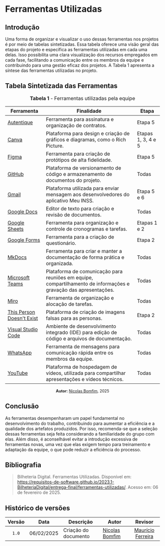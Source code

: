 # Ferramentas Utilizadas

## Introdução

Uma forma de organizar e visualizar o uso dessas ferramentas nos projetos é por meio de tabelas sintetizadas. Essa tabela oferece uma visão geral das etapas do projeto e especifica as ferramentas utilizadas em cada uma delas. Isso possibilita uma clara visualização dos recursos empregados em cada fase, facilitando a comunicação entre os membros da equipe e contribuindo para uma gestão eficaz dos projetos. A Tabela 1 apresenta a síntese das ferramentas utilizadas no projeto.

## Tabela Sintetizada das Ferramentas

<div align="center">
<font size="3"><p style="text-align: center"><b>Tabela 1</b> - Ferramentas utilizadas pela equipe</p></font>

  <table>
    <thead>
      <tr>
        <th>Ferramenta</th>
        <th>Finalidade</th>
        <th>Etapa</th>
      </tr>
    </thead>
    <tbody>
      <tr>
        <td><a href="https://www.autentique.com.br/">Autentique</a></td>
        <td>Ferramenta para assinatura e organização de contratos.</td>
        <td>Etapa 5</td>
      </tr>
      <tr>
        <td><a href="https://www.canva.com/">Canva</a></td>
        <td>Plataforma para design e criação de gráficos e diagramas, como o Rich Picture.</td>
        <td>Etapas 1, 3, 4 e 5</td>
      </tr>
      <tr>
        <td><a href="https://www.figma.com/">Figma</a></td>
        <td>Ferramenta para criação de protótipos de alta fidelidade.</td>
        <td>Etapa 5</td>
      </tr>
      <tr>
        <td><a href="https://github.com/">GitHub</a></td>
        <td>Plataforma de versionamento de código e armazenamento de documentos do projeto.</td>
        <td>Todas</td>
      </tr>
      <tr>
        <td><a href="https://gmail.com/">Gmail</a></td>
        <td>Plataforma utilizada para enviar mensagem aos desenvolvedores do aplicativo Meu INSS.</td>
        <td>Etapa 5 e 6</td>
      </tr>
      <tr>
        <td><a href="https://www.google.com/docs/about/">Google Docs</a></td>
        <td>Editor de texto para criação e revisão de documentos.</td>
        <td>Todas</td>
      </tr>
      <tr>
        <td><a href="https://www.google.com/sheets/about/">Google Sheets</a></td>
        <td>Ferramenta para organização e controle de cronogramas e tarefas.</td>
        <td>Etapas 1 e 2</td>
      </tr>
      <tr>
        <td><a href="https://workspace.google.com/intl/pt-BR/products/forms/">Google Forms</a></td>
        <td>Ferramenta para a criação de questionário.</td>
        <td>Etapa 2</td>
      </tr>
      <tr>
        <td><a href="https://www.mkdocs.org/">MkDocs</a></td>
        <td>Ferramenta para criar e manter a documentação de forma prática e organizada.</td>
        <td>Todas</td>
      </tr>
      <tr>
        <td><a href="https://www.microsoft.com/en/microsoft-teams/group-chat-software">Microsoft Teams</a></td>
        <td>Plataforma de comunicação para reuniões em equipe, compartilhamento de informações e gravação das apresentações.</td>
        <td>Todas</td>
      </tr>
      <tr>
        <td><a href="https://miro.com/app/dashboard/">Miro</a></td>
        <td>Ferramenta de organização e alocação de tarefas.</td>
        <td>Todas</td>
      </tr>
      <tr>
        <td><a href="https://this-person-does-not-exist.com/pt">This Person Doesn't Exist</a></td>
        <td>Plataforma de criação de imagens falsas para as personas.</td>
        <td>Etapa 2</td>
      </tr>                                                                                 
      <tr>
        <td><a href="https://code.visualstudio.com/">Visual Studio Code</a></td>
        <td>Ambiente de desenvolvimento integrado (IDE) para edição de código e arquivos de documentação.</td>
        <td>Todas</td>
      </tr>
      <tr>
        <td><a href="https://www.whatsapp.com/">WhatsApp</a></td>
        <td>Ferramenta de mensagens para comunicação rápida entre os membros da equipe.</td>
        <td>Todas</td>
      </tr>
      <tr>
        <td><a href="https://www.youtube.com/">YouTube</a></td>
        <td>Plataforma de hospedagem de vídeos, utilizada para compartilhar apresentações e vídeos técnicos.</td>
        <td>Todas</td>
      </tr>
    </tbody>
  </table>

  <p style="text-align: center; font-size: 0.9em;"><b>Autor:</b> <a href="https://github.com/nickgehjk">Nicolas Bomfim</a>, 2025</p>
</div>

## Conclusão

As ferramentas desempenharam um papel fundamental no desenvolvimento do trabalho, contribuindo para aumentar a eficiência e a qualidade dos artefatos produzidos. Por isso, recomenda-se que a seleção dessas ferramentas seja feita considerando a familiaridade do grupo com elas. Além disso, é aconselhável evitar a introdução excessiva de ferramentas novas, uma vez que elas exigem tempo para treinamento e adaptação da equipe, o que pode reduzir a eficiência do processo.

## Bibliografia

> Bilheteria Digital. Ferramentas Utilizadas. Disponível em: <https://requisitos-de-software.github.io/2023.1-BilheteriaDigital/entrega-final/ferramentas-utilizadas/>. Acesso em: 06 de fevereiro de 2025.

## Histórico de versões

| Versão | Data   | Descrição     | Autor     |  Revisor        |
| :----: | ------ | ------------- | --------- | :-------------: |
| `1.0`  | 06/02/2025 | Criação do documento  | [Nicolas Bomfim](https://github.com/nickgehjk) | [Maurício Ferreira](https://github.com/mauricio-araujoo) |
